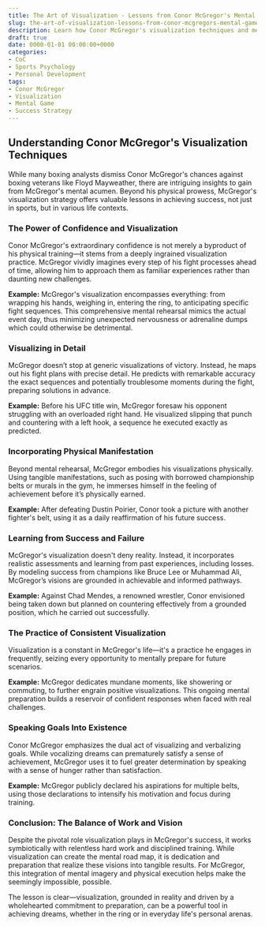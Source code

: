 ```yaml
---
title: The Art of Visualization - Lessons from Conor McGregor's Mental Game
slug: the-art-of-visualization-lessons-from-conor-mcgregors-mental-game
description: Learn how Conor McGregor's visualization techniques and mental game contribute to his success in the fighting world.
draft: true
date: 0000-01-01 00:00:00+0000
categories:
- CoC
- Sports Psychology
- Personal Development
tags:
- Conor McGregor
- Visualization
- Mental Game
- Success Strategy
---
```


## Understanding Conor McGregor's Visualization Techniques

While many boxing analysts dismiss Conor McGregor's chances against boxing veterans like Floyd Mayweather, there are intriguing insights to gain from McGregor's mental acumen. Beyond his physical prowess, McGregor's visualization strategy offers valuable lessons in achieving success, not just in sports, but in various life contexts.

### The Power of Confidence and Visualization

Conor McGregor's extraordinary confidence is not merely a byproduct of his physical training—it stems from a deeply ingrained visualization practice. McGregor vividly imagines every step of his fight processes ahead of time, allowing him to approach them as familiar experiences rather than daunting new challenges.

**Example:** McGregor's visualization encompasses everything: from wrapping his hands, weighing in, entering the ring, to anticipating specific fight sequences. This comprehensive mental rehearsal mimics the actual event day, thus minimizing unexpected nervousness or adrenaline dumps which could otherwise be detrimental.

### Visualizing in Detail

McGregor doesn’t stop at generic visualizations of victory. Instead, he maps out his fight plans with precise detail. He predicts with remarkable accuracy the exact sequences and potentially troublesome moments during the fight, preparing solutions in advance.

**Example:** Before his UFC title win, McGregor foresaw his opponent struggling with an overloaded right hand. He visualized slipping that punch and countering with a left hook, a sequence he executed exactly as predicted.

### Incorporating Physical Manifestation

Beyond mental rehearsal, McGregor embodies his visualizations physically. Using tangible manifestations, such as posing with borrowed championship belts or murals in the gym, he immerses himself in the feeling of achievement before it’s physically earned.

**Example:** After defeating Dustin Poirier, Conor took a picture with another fighter's belt, using it as a daily reaffirmation of his future success.

### Learning from Success and Failure

McGregor's visualization doesn't deny reality. Instead, it incorporates realistic assessments and learning from past experiences, including losses. By modeling success from champions like Bruce Lee or Muhammad Ali, McGregor’s visions are grounded in achievable and informed pathways.

**Example:** Against Chad Mendes, a renowned wrestler, Conor envisioned being taken down but planned on countering effectively from a grounded position, which he carried out successfully.

### The Practice of Consistent Visualization

Visualization is a constant in McGregor's life—it's a practice he engages in frequently, seizing every opportunity to mentally prepare for future scenarios.

**Example:** McGregor dedicates mundane moments, like showering or commuting, to further engrain positive visualizations. This ongoing mental preparation builds a reservoir of confident responses when faced with real challenges.

### Speaking Goals Into Existence

Conor McGregor emphasizes the dual act of visualizing and verbalizing goals. While vocalizing dreams can prematurely satisfy a sense of achievement, McGregor uses it to fuel greater determination by speaking with a sense of hunger rather than satisfaction.

**Example:** McGregor publicly declared his aspirations for multiple belts, using those declarations to intensify his motivation and focus during training.

### Conclusion: The Balance of Work and Vision

Despite the pivotal role visualization plays in McGregor's success, it works symbiotically with relentless hard work and disciplined training. While visualization can create the mental road map, it is dedication and preparation that realize these visions into tangible results. For McGregor, this integration of mental imagery and physical execution helps make the seemingly impossible, possible.

The lesson is clear—visualization, grounded in reality and driven by a wholehearted commitment to preparation, can be a powerful tool in achieving dreams, whether in the ring or in everyday life's personal arenas.
